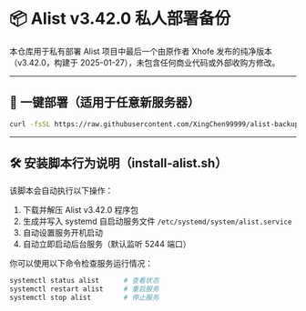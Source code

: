 # 📦 Alist v3.42.0 私人部署备份

本仓库用于私有部署 Alist 项目中最后一个由原作者 Xhofe 发布的纯净版本（v3.42.0，构建于 2025-01-27），未包含任何商业代码或外部收购方修改。

---

## 🚀 一键部署（适用于任意新服务器）

```bash
curl -fsSL https://raw.githubusercontent.com/XingChen99999/alist-backup/main/install-alist.sh | bash
```

---

## 🛠️ 安装脚本行为说明（install-alist.sh）

该脚本会自动执行以下操作：

1. 下载并解压 Alist v3.42.0 程序包
2. 生成并写入 systemd 自启动服务文件 `/etc/systemd/system/alist.service`
3. 自动设置服务开机启动
4. 自动立即启动后台服务（默认监听 5244 端口）

你可以使用以下命令检查服务运行情况：

```bash
systemctl status alist      # 查看状态
systemctl restart alist     # 重启服务
systemctl stop alist        # 停止服务
```
